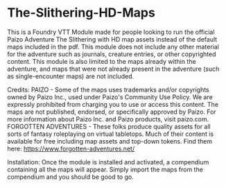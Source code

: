 # The-Slithering-HD-Maps

This is a Foundry VTT Module made for people looking to run the official Paizo Adventure The Slithering with HD map assets instead of the default maps included in the pdf. This module does not include any other material for the adventure such as journals, creature entries, or other copyrighted content. This module is also limited to the maps already within the adventure, and maps that were not already present in the adventure (such as single-encounter maps) are not included.

Credits: PAIZO - Some of the maps uses trademarks and/or copyrights owned by Paizo Inc., used under Paizo's Community Use Policy. We are expressly prohibited from charging you to use or access this content. The maps are not published, endorsed, or specifically approved by Paizo. For more information about Paizo Inc. and Paizo products, visit paizo.com. FORGOTTEN ADVENTURES - These folks produce quality assets for all sorts of fantasy roleplaying on virtual tabletops. Much of their content is available for free including map assets and top-down tokens. Find them here: https://www.forgotten-adventures.net/

Installation: Once the module is installed and activated, a compendium containing all the maps will appear. Simply import the maps from the compendium and you should be good to go.
